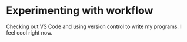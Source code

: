  # Experimenting with workflow

Checking out VS Code and using version control to write my programs. I feel cool right now.
